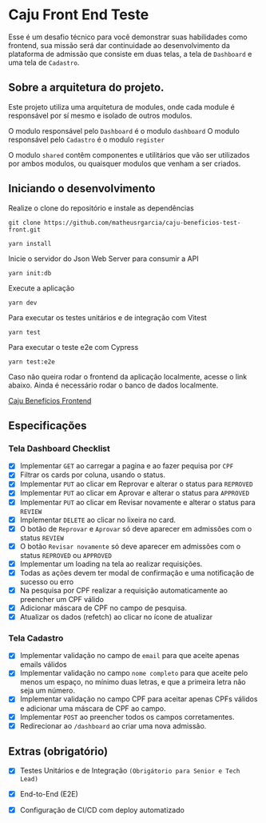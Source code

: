 # Caju Front End Teste

Esse é um desafio técnico para você demonstrar suas habilidades como frontend, sua missão será dar continuidade ao desenvolvimento da plataforma de admissão que consiste em duas telas, a tela de `Dashboard` e uma tela de `Cadastro`.

## Sobre a arquitetura do projeto.

Este projeto utiliza uma arquitetura de modules, onde cada module é responsável por sí mesmo e isolado de outros modulos.

O modulo responsável pelo `Dashboard` é o modulo `dashboard`
O modulo responsável pelo `Cadastro` é o modulo `register`

O modulo `shared` contêm componentes e utilitários que vão ser utilizados por ambos modulos, ou quaisquer modulos que venham a ser criados.

## Iniciando o desenvolvimento

Realize o clone do repositório e instale as dependências

```shell
git clone https://github.com/matheusrgarcia/caju-beneficios-test-front.git
```

```shell
yarn install
```

Inicie o servidor do Json Web Server para consumir a API

```shell
yarn init:db
```

Execute a aplicação

```shell
yarn dev
```

Para executar os testes unitários e de integração com Vitest

```shell
yarn test
```

Para executar o teste e2e com Cypress

```shell
yarn test:e2e
```

Caso não queira rodar o frontend da aplicação localmente, acesse o link abaixo. Ainda é necessário rodar o banco de dados localmente.

[Caju Benefícios Frontend](https://caju-beneficios-test-front.vercel.app/dashboard)


## Especificações

### Tela Dashboard Checklist

- [x] Implementar `GET` ao carregar a pagina e ao fazer pequisa por `CPF`
- [x] Filtrar os cards por coluna, usando o status.
- [x] Implementar `PUT` ao clicar em Reprovar e alterar o status para `REPROVED`
- [x] Implementar `PUT` ao clicar em Aprovar e alterar o status para `APPROVED`
- [x] Implementar `PUT` ao clicar em Revisar novamente e alterar o status para `REVIEW`
- [x] Implementar `DELETE` ao clicar no lixeira no card.
- [x] O botão de `Reprovar` e `Aprovar` só deve aparecer em admissões com o status `REVIEW`
- [x] O botão `Revisar novamente` só deve aparecer em admissões com o status `REPROVED` ou `APPROVED`
- [x] Implementar um loading na tela ao realizar requisições.
- [x] Todas as ações devem ter modal de confirmação e uma notificação de sucesso ou erro
- [x] Na pesquisa por CPF realizar a requisição automaticamente ao preencher um CPF válido
- [x] Adicionar máscara de CPF no campo de pesquisa.
- [x] Atualizar os dados (refetch) ao clicar no ícone de atualizar

### Tela Cadastro

- [x] Implementar validação no campo de `email` para que aceite apenas emails válidos
- [x] Implementar validação no campo `nome completo` para que aceite pelo menos um espaço, no mínimo duas letras, e que a primeira letra não seja um número.
- [x] Implementar validação no campo CPF para aceitar apenas CPFs válidos e adicionar uma máscara de CPF ao campo.
- [x] Implementar `POST` ao preencher todos os campos corretamentes.
- [x] Redirecionar ao `/dashboard` ao criar uma nova admissão.

## Extras (obrigatório)

- [x] Testes Unitários e de Integração `(Obrigátorio para Senior e Tech Lead)`
- [x] End-to-End (E2E)
- [x] Configuração de CI/CD com deploy automatizado


